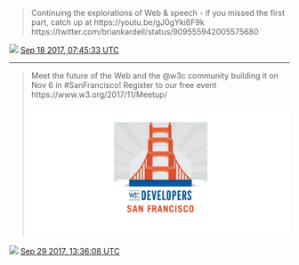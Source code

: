 > Continuing the explorations of Web &amp; speech \- if you missed the first part, catch up at https://youtu\.be/gJ0gYki6F9k https://twitter\.com/briankardell/status/909555942005575680

<img src="../media/tweet.ico" width="12" /> [Sep 18 2017, 07:45:33 UTC](https://twitter.com/w3cdevs/status/909684805499006979)

----

> Meet the future of the Web and the @w3c community building it on Nov 6 in \#SanFrancisco\! Register to our free event https://www\.w3\.org/2017/11/Meetup/ 
> 
> ![](../media/913759299549192192-DK5RHeOW4AAnWvC.png)

<img src="../media/tweet.ico" width="12" /> [Sep 29 2017, 13:36:08 UTC](https://twitter.com/w3cdevs/status/913759299549192192)